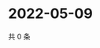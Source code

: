# 2022-05-09

共 0 条

<!-- BEGIN WEIBO -->
<!-- 最后更新时间 Mon May 09 2022 00:21:02 GMT+0800 (China Standard Time) -->

<!-- END WEIBO -->

